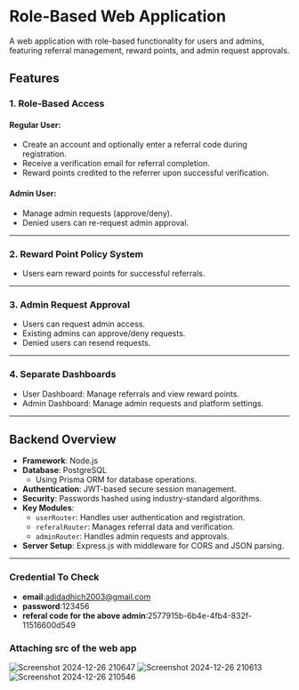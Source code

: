 
# Role-Based Web Application

A web application with role-based functionality for users and admins, featuring referral management, reward points, and admin request approvals.

## Features

### 1. Role-Based Access
#### Regular User:
- Create an account and optionally enter a referral code during registration.
- Receive a verification email for referral completion.
- Reward points credited to the referrer upon successful verification.

#### Admin User:
- Manage admin requests (approve/deny).
- Denied users can re-request admin approval.

---

### 2. Reward Point Policy System
- Users earn reward points for successful referrals.

---

### 3. Admin Request Approval
- Users can request admin access.
- Existing admins can approve/deny requests.
- Denied users can resend requests.

---

### 4. Separate Dashboards
- User Dashboard: Manage referrals and view reward points.
- Admin Dashboard: Manage admin requests and platform settings.

---

## Backend Overview

- **Framework**: Node.js
- **Database**: PostgreSQL
  - Using Prisma ORM for database operations.
- **Authentication**: JWT-based secure session management.
- **Security**: Passwords hashed using industry-standard algorithms.
- **Key Modules**:
  - `userRouter`: Handles user authentication and registration.
  - `referalRouter`: Manages referral data and verification.
  - `adminRouter`: Handles admin requests and approvals.
- **Server Setup**: Express.js with middleware for CORS and JSON parsing.

---
### Credential To Check
- **email**:adidadhich2003@gmail.com
- **password**:123456
- **referal code for the above admin**:2577915b-6b4e-4fb4-832f-11516600d549
### Attaching src of the web app
![Screenshot 2024-12-26 210647](https://github.com/user-attachments/assets/ade37258-9594-43b4-8f08-b9a14e409e70)
![Screenshot 2024-12-26 210613](https://github.com/user-attachments/assets/4927d8c4-2041-49f7-b271-0facb4df810f)
![Screenshot 2024-12-26 210546](https://github.com/user-attachments/assets/cf018bb7-da97-40ff-91ef-4fca5cb5011a)


